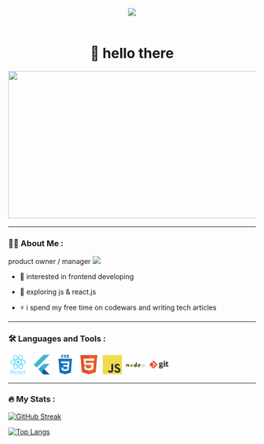 <div id="header" align="center">
  <img src="https://media.giphy.com/media/bGgsc5mWoryfgKBx1u/giphy.gif" width="100"/>
</div>

<div id="badges" align="center">
 <img src="https://komarev.com/ghpvc/?username=xskeet&style=flat-square&color=FF9393" alt=""/>
   </a>
 </div>

 <h1 align="center">👋 hello there</h1>
 
 <div align="center">
  <img src="https://media.giphy.com/media/WRoLGgwE4xTQYTxyJg/giphy.gif" width="600" height="300"/>
</div>

---

### :man_technologist: About Me :

product owner / manager <img src="https://media.giphy.com/media/WUlplcMpOCEmTGBtBW/giphy.gif" width="30">

- :telescope: interested in frontend developing

- :seedling: exploring js & react.js

- :zap: i spend my free time on codewars and writing tech articles
- ---

### :hammer_and_wrench: Languages and Tools :

<div>
  <img src="https://github.com/devicons/devicon/blob/master/icons/react/react-original-wordmark.svg" title="React" alt="React" width="40" height="40"/>&nbsp;
  <img src="https://github.com/devicons/devicon/blob/master/icons/flutter/flutter-original.svg" title="Flutter" alt="Flutter" width="40" height="40"/>&nbsp;
  <img src="https://github.com/devicons/devicon/blob/master/icons/css3/css3-plain-wordmark.svg"  title="CSS3" alt="CSS" width="40" height="40"/>&nbsp;
  <img src="https://github.com/devicons/devicon/blob/master/icons/html5/html5-original.svg" title="HTML5" alt="HTML" width="40" height="40"/>&nbsp;
  <img src="https://github.com/devicons/devicon/blob/master/icons/javascript/javascript-original.svg" title="JavaScript" alt="JavaScript" width="40" height="40"/>&nbsp;
  <img src="https://github.com/devicons/devicon/blob/master/icons/nodejs/nodejs-original-wordmark.svg" title="NodeJS" alt="NodeJS" width="40" height="40"/>&nbsp;
  <img src="https://github.com/devicons/devicon/blob/master/icons/git/git-original-wordmark.svg" title="Git" **alt="Git" width="40" height="40"/>
</div>

---

### :fire: My Stats :

[![GitHub Streak](http://github-readme-streak-stats.herokuapp.com?user=xskeet&theme=dark&background=000000)](https://git.io/streak-stats)

[![Top Langs](https://github-readme-stats.vercel.app/api/top-langs/?username=xskeet&layout=compact&theme=vision-friendly-dark)](https://github.com/anuraghazra/github-readme-stats)

